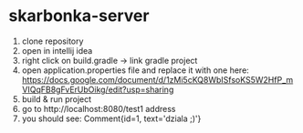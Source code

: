 # skarbonka-server
1. clone repository
2. open in intellij idea
3. right click on build.gradle -> link gradle project
4. open application.properties file and replace it with one here:
   https://docs.google.com/document/d/1zMi5cKQ8WbISfsoKS5W2HfP_mVIQqFB8gFvErUbOikg/edit?usp=sharing
5. build & run project
6. go to http://localhost:8080/test1 address
7. you should see:
   Comment{id=1, text='dziala ;)'}